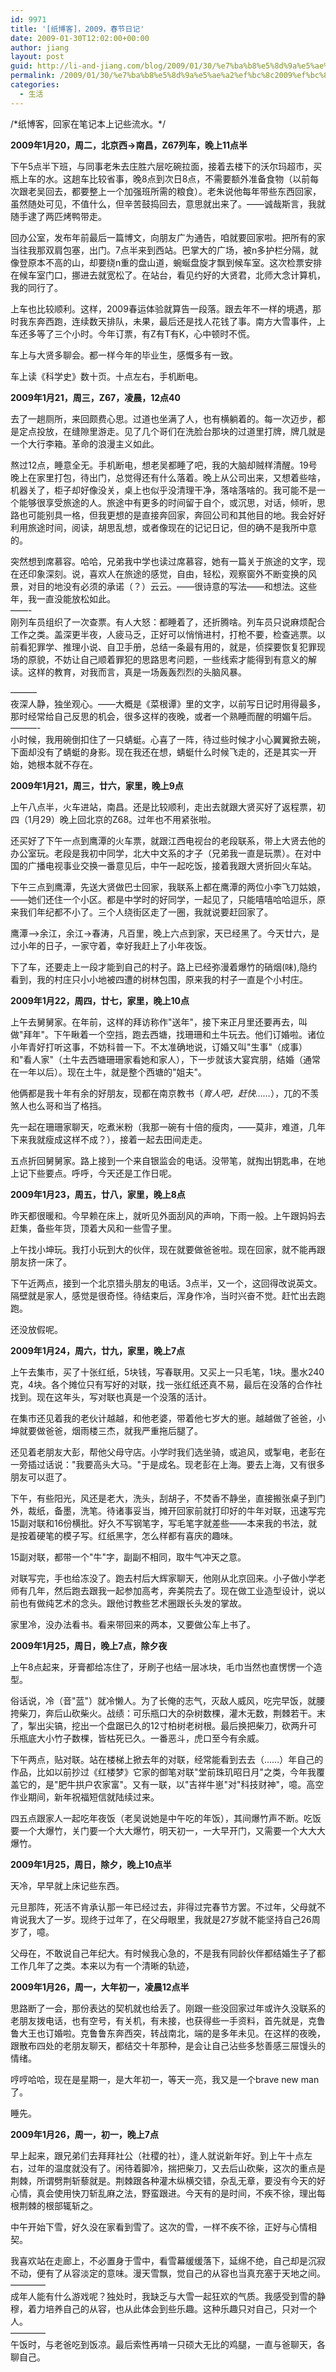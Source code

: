 ```yaml
---
id: 9971
title: '[纸博客]，2009，春节日记'
date: 2009-01-30T12:02:00+00:00
author: jiang
layout: post
guid: http://li-and-jiang.com/blog/2009/01/30/%e7%ba%b8%e5%8d%9a%e5%ae%a2%ef%bc%8c2009%ef%bc%8c%e6%98%a5%e8%8a%82%e6%97%a5%e8%ae%b0/
permalink: /2009/01/30/%e7%ba%b8%e5%8d%9a%e5%ae%a2%ef%bc%8c2009%ef%bc%8c%e6%98%a5%e8%8a%82%e6%97%a5%e8%ae%b0/
categories:
  - 生活
---
```

/\*纸博客，回家在笔记本上记些流水。\*/

**2009年1月20，周二，北京西->南昌，Z67列车，晚上11点半**

下午5点半下班，与同事老朱去庄胜六层吃碗拉面，接着去楼下的沃尔玛超市，买瓶上车的水。这趟车比较省事，晚8点到次日8点，不需要额外准备食物（以前每次跟老吴回去，都要整上一个加强班所需的粮食）。老朱说他每年带些东西回家，虽然随处可见，不值什么，但辛苦鼓捣回去，意思就出来了。——诚哉斯言，我就随手逮了两匹烤鸭带走。

回办公室，发布年前最后一篇博文，向朋友广为通告，咱就要回家啦。把所有的家当往我那双肩包塞，出门。7点半来到西站。巴掌大的广场，被n多护栏分隔，就像登原本不高的山，却要绕n重的盘山道，蜿蜒盘旋才飘到候车室。这次检票安排在候车室门口，挪进去就宽松了。在站台，看见约好的大贤君，北师大念计算机，我的同行了。

上车也比较顺利。这样，2009春运体验就算告一段落。跟去年不一样的境遇，那时我东奔西跑，连续数天排队，未果，最后还是找人花钱了事。南方大雪事件，上车还多等了三个小时。今年订票，有Z有T有K，心中顿时不慌。

车上与大贤多聊会。都一样今年的毕业生，感慨多有一致。

车上读《科学史》数十页。十点左右，手机断电。

**2009年1月21，周三，Z67，凌晨，12点40**

去了一趟厕所，来回颇费心思。过道也坐满了人，也有横躺着的。每一次迈步，都是定点投放，在缝隙里游走。见了几个哥们在洗脸台那块的过道里打牌，牌几就是一个大行李箱。革命的浪漫主义如此。

熬过12点，睡意全无。手机断电，想老吴都睡了吧，我的大脑却贼样清醒。19号晚上在家里打包，待出门，总觉得还有什么落着。晚上从公司出来，又想着些啥，机器关了，柜子却好像没关，桌上也似乎没清理干净，落啥落啥的。我可能不是一个能够很享受旅途的人。旅途中有更多的时间留于自个，或沉思，对话，倾听，思路也可能别具一格，但我更想的是直接奔回家，奔回公司和其他目的地。我会好好利用旅途时间，阅读，胡思乱想，或者像现在的记记日记，但的确不是我所中意的。

突然想到席慕容。哈哈，兄弟我中学也读过席慕容，她有一篇关于旅途的文字，现在还印象深刻。说，喜欢人在旅途的感觉，自由，轻松，观察窗外不断变换的风景，对目的地没有必须的承诺（？）云云。——很诗意的写法——和想法。这些年，我一直没能放松如此。  
&#8212;&#8212;-  
刚列车员组织了一次查票。有人大怒：都睡着了，还折腾啥。列车员只说麻烦配合工作之类。盖深更半夜，人疲马乏，正好可以悄悄进村，打枪不要，检查逃票。以前看犯罪学、推理小说、自卫手册，总结一条最有用的，就是，侦探要恢复犯罪现场的原貌，不妨让自己顺着罪犯的思路思考问题，一些线索才能得到有意义的解读。这样的教育，对我而言，真是一场轰轰烈烈的头脑风暴。
  
&#8212;&#8212;&#8212;  
夜深人静，独坐观心。——大概是《菜根谭》里的文字，以前写日记时用得最多，那时经常给自己反思的机会，很多这样的夜晚，或者一个熟睡而醒的明媚午后。  
&#8212;&#8212;&#8212;-  
小时候，我用碗倒扣住了一只蜻蜓。心喜了一阵，待过些时候才小心翼翼掀去碗，下面却没有了蜻蜓的身影。现在我还在想，蜻蜓什么时候飞走的，还是其实一开始，她根本就不存在。

**2009年1月21，周三，廿六，家里，晚上9点**

上午八点半，火车进站，南昌。还是比较顺利，走出去就跟大贤买好了返程票，初四（1月29）晚上回北京的Z68。过年也不用紧张啦。

还买好了下午一点到鹰潭的火车票，就跟江西电视台的老段联系，带上大贤去他的办公室玩。老段是我初中同学，北大中文系的才子（兄弟我一直是玩票）。在对中国的广播电视事业交换一番意见后，中午一起吃饭，接着我跟大贤折回火车站。

下午三点到鹰潭，先送大贤做巴士回家，我联系上都在鹰潭的两位小李飞刀姑娘，——她们还住一个小区。都是中学时的好同学，一起见了，只能嘻嘻哈哈逗乐，原来我们年纪都不小了。三个人绕街区走了一圈，我就说要赶回家了。

鹰潭—>余江，余江->春涛，凡百里，晚上六点到家，天已经黑了。今天廿六，是过小年的日子，一家守着，幸好我赶上了小年夜饭。

下了车，还要走上一段才能到自己的村子。路上已经弥漫着爆竹的硝烟(味),隐约看到，我的村庄只小小地被四遭的树林包围，原来我的村子一直是个小村庄。

**2009年1月22，周四，廿七，家里，晚上10点**

上午去舅舅家。在年前，这样的拜访称作"送年"，接下来正月里还要再去，叫做"拜年"。下午瞅着一个空挡，跑去西塘，找珊珊和土牛玩去。他们订婚啦。诸位小年青好打听这事，不妨科普一下。不太准确地说，订婚又叫"生事"（成事）和"看人家"（土牛去西塘珊珊家看她和家人），下一步就该大宴宾朋，结婚（通常在一年以后）。现在土牛，就是整个西塘的"姐夫"。

他俩都是我十年有余的好朋友，现都在南京教书（_育人吧，赶快……_），兀的不羡煞人也么哥和当了格挡。

先一起在珊珊家聊天，吃煮米粉（我那一碗有十倍的瘦肉，——莫非，难道，几年下来我就瘦成这样不成？），接着一起去田间走走。

五点折回舅舅家。路上接到一个来自银监会的电话。没带笔，就掏出钥匙串，在地上记下些要点。呼呼，今天还是工作日呢。

**2009年1月23，周五，廿八，家里，晚上8点**

昨天都很暖和。今早赖在床上，就听见外面刮风的声响，下雨一般。上午跟妈妈去赶集，备些年货，顶着大风和一些雪子里。

上午找小坤玩。我打小玩到大的伙伴，现在就要做爸爸啦。现在回家，就不能再跟朋友挤一床了。

下午近两点，接到一个北京猎头朋友的电话。3点半，又一个，这回得改说英文。隔壁就是家人，感觉是很奇怪。待结束后，浑身作冷，当时兴奋不觉。赶忙出去跑跑。

还没放假呢。

**2009年1月24，周六，廿九，家里，晚上7点**

上午去集市，买了十张红纸，5块钱，写春联用。又买上一只毛笔，1块。墨水240克，4块。各个摊位只有写好的对联，找一张红纸还真不易，最后在没落的合作社找到。现在这年头，写对联也真是一个没落的活计。

在集市还见着我的老伙计越越，和他老婆，带着他七岁大的崽。越越做了爸爸，小坤就要做爸爸，烟雨楼三杰，就我严重拖后腿了。

还见着老朋友大彭，帮他父母守店。小学时我们选坐骑，或追风，或掣电，老彭在一旁插过话说："我要高头大马。"于是成名。现老彭在上海。要去上海，又有很多朋友可以逛了。

下午，有些阳光，风还是老大，洗头，刮胡子，不焚香不静坐，直接搬张桌子到门外，裁纸，备墨，洗笔。待诸事妥当，摊开回家前就打印好的牛年对联，迅速写完15副对联和16份横批。好久不写钢笔字，写毛笔字就差些——本来我的书法，就是按着硬笔的模子写。红纸黑字，怎么样都有喜庆的趣味。

15副对联，都带一个"牛"字，副副不相同，取牛气冲天之意。

对联写完，手也给冻没了。跑去村后大辉家聊天，他刚从北京回来。小子做小学老师有几年，然后跑去跟我一起参加高考，奔美院去了。现在做工业造型设计，说以前也有做纯艺术的念头。跟他讨教些艺术圈跟长头发的掌故。

家里冷，没办法看书。看来带回来的两本，又要做公车上书了。

**2009年1月25，周日，晚上7点，除夕夜**

上午8点起来，牙膏都给冻住了，牙刷子也结一层冰块，毛巾当然也直愣愣一个造型。

俗话说，冷（音"蓝"）就冷懒人。为了长俺的志气，灭敌人威风，吃完早饭，就腰挎柴刀，奔后山砍柴火。战绩：可乐瓶口大的杂树数棵，灌木无数，荆棘若干。末了，掣出尖镐，挖出一个盘踞已久的12寸柏树老树根。最后换把柴刀，砍两升可乐瓶底大小竹子数棵，皆枯死已久。一番恶斗，虎口至今有余威。

下午两点，贴对联。站在楼梯上掀去年的对联，经常能看到去去（……）年自己的作品，比如以前抄过《红楼梦》它家的御笔对联"堂前珠玑昭日月"之类，今年我覆盖它的，是"肥牛拱户农家富"。又有一联，以"吉祥牛崽"对"科技财神"，噫。高空作业期间，新年祝福短信就陆续过来。

四五点跟家人一起吃年夜饭（老吴说她是中午吃的年饭），其间爆竹声不断。吃饭要一个大爆竹，关门要一个大大爆竹，明天初一，一大早开门，又需要一个大大大爆竹。

**2009年1月25，周日，除夕，晚上10点半**

天冷，早早就上床记些东西。

元旦那阵，死活不肯承认那一年已经过去，非得过完春节方罢。不过年，父母就不肯说我大了一岁。现终于过年了，在父母眼里，我就是27岁就不能坚持自己26周岁了，噫。

父母在，不敢说自己年纪大。有时候我心急的，不是我有同龄伙伴都结婚生子了都工作几年了之类。本来以为有一个清晰的轨迹，

**2009年1月26，周一，大年初一，凌晨12点半**

思路断了一会，那份表达的契机就也给丢了。刚跟一些没回家过年或许久没联系的老朋友拨电话，也有空号，有关机，有未接，也获得些一手资料，首先就是，克鲁鲁大王也订婚啦。克鲁鲁东奔西突，转战南北，端的是多年未见。在这样的夜晚，跟散布四处的老朋友聊天，都结交十年那种，是会让自己沾些多愁善感三屉馒头的情绪。

哼哼哈哈，现在是星期一，是大年初一，等天一亮，我又是一个brave new man了。

睡先。

**2009年1月26，周一，初一，晚上7点**

早上起来，跟兄弟们去拜拜社公（社稷的社），逢人就说新年好。到上午十点左右，过年的温度就没有了。闲待着脚冷，揣把柴刀，又去后山砍柴，这次的重点是荆棘，所谓劈荆斩藜就是。荆棘跟各种灌木纵横交错，杂乱无章，要没有今天的好心情，真会使用快刀斩乱麻之法，野蛮跟进。今天有的是时间，不疾不徐，理出每根荆棘的根部辄斩之。

中午开始下雪，好久没在家看到雪了。这次的雪，一样不疾不徐，正好与心情相契。

我喜欢站在走廊上，不必置身于雪中，看雪幕缓缓落下，延绵不绝，自己却是沉寂不动，便有了从容淡定的意味。漫天雪飘，觉自己的从容也当真充塞于天地之间。  
&#8212;&#8212;&#8212;&#8212;  
成年人能有什么游戏呢？独处时，我缺乏与大雪一起狂欢的气质。我感受到雪的静穆，着力培养自己的从容，也从此体会到些乐趣。这种乐趣只对自己，只对一个人。  
&#8212;&#8212;&#8212;&#8212;  
午饭时，与老爸吃到饭凉。最后索性再啃一只硕大无比的鸡腿，一直与爸聊天，各聊自己。